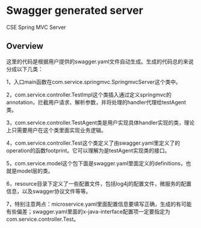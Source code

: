 # Swagger generated server

CSE Spring MVC Server


## Overview
这里的代码是根据用户提供的swagger.yaml文件自动生成。生成的代码总的来说分成以下几类：

1，入口main函数在com.service.springmvc.SpringmvcServer这个类中。

2，com.service.controller.TestImpl这个类插入通过定义springmvc的annotation，拦截用户请求、解析参数，并将处理的handler代理给testAgent类。

3，com.service.controller.TestAgent类是用户实现具体handler实现的类，理论上只需要用户在这个类里面实现业务逻辑。

4，com.service.controller.Test这个类定义了由swagger.yaml里定义了的operation的函数footprint。它可以理解为是testAgent实现类的接口。

5，com.service.model这个包下面是swagger.yaml里面定义的definitions，也就是model层的类。

6，resource目录下定义了一些配置文件，包括log4j的配置文件，微服务的配置信息，以及swagger协议文件等等。

7，特别注意两点：microservice.yaml里面配置信息要填写正确，生成的有可能有些偏差；swagger.yaml里面的x-java-interface配置项一定要指定为com.service.controller.Test。